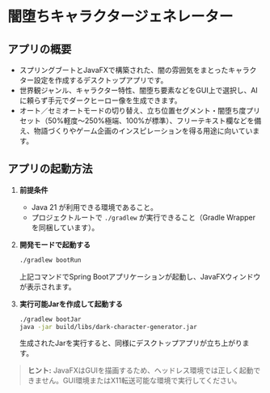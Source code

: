 # 闇堕ちキャラクタージェネレーター

## アプリの概要
- スプリングブートとJavaFXで構築された、闇の雰囲気をまとったキャラクター設定を作成するデスクトップアプリです。
- 世界観ジャンル、キャラクター特性、闇堕ち要素などをGUI上で選択し、AIに頼らず手元でダークヒーロー像を生成できます。
- オート／セミオートモードの切り替え、立ち位置セグメント・闇堕ち度プリセット（50%軽度〜250%極端、100%が標準）、フリーテキスト欄などを備え、物語づくりやゲーム企画のインスピレーションを得る用途に向いています。

## アプリの起動方法
1. **前提条件**
   - Java 21 が利用できる環境であること。
   - プロジェクトルートで `./gradlew` が実行できること（Gradle Wrapper を同梱しています）。

2. **開発モードで起動する**
   ```bash
   ./gradlew bootRun
   ```
   上記コマンドでSpring Bootアプリケーションが起動し、JavaFXウィンドウが表示されます。

3. **実行可能Jarを作成して起動する**
   ```bash
   ./gradlew bootJar
   java -jar build/libs/dark-character-generator.jar
   ```
   生成されたJarを実行すると、同様にデスクトップアプリが立ち上がります。

> **ヒント:** JavaFXはGUIを描画するため、ヘッドレス環境では正しく起動できません。GUI環境またはX11転送可能な環境で実行してください。
